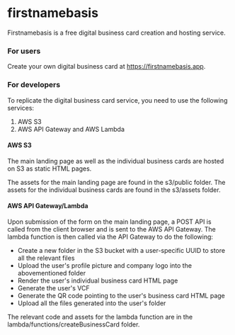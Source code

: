 # firstnamebasis

Firstnamebasis is a free digital business card creation and hosting service.

### For users

Create your own digital business card at https://firstnamebasis.app.

### For developers

To replicate the digital business card service, you need to use the following services:
1. AWS S3
2. AWS API Gateway and AWS Lambda

#### AWS S3

The main landing page as well as the individual business cards are hosted on S3 as static HTML pages.

The assets for the main landing page are found in the s3/public folder. The assets for the individual business cards are found in the s3/assets folder.

#### AWS API Gateway/Lambda

Upon submission of the form on the main landing page, a POST API is called from the client browser and is sent to the AWS API Gateway. The lambda function is then called via the API Gateway to do the following:

* Create a new folder in the S3 bucket with a user-specific UUID to store all the relevant files
* Upload the user's profile picture and company logo into the abovementioned folder
* Render the user's individual business card HTML page
* Generate the user's VCF
* Generate the QR code pointing to the user's business card HTML page
* Upload all the files generated into the user's folder

The relevant code and assets for the lambda function are in the lambda/functions/createBusinessCard folder.


